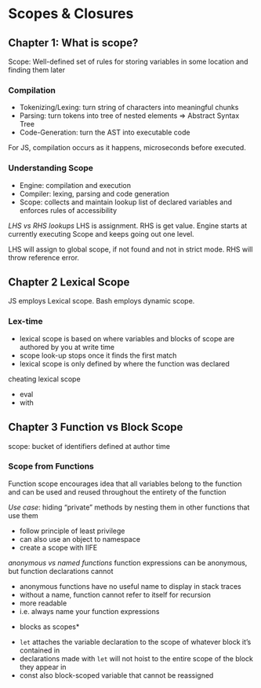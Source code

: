 # Scopes & Closures

## Chapter 1: What is scope?

Scope: Well-defined set of rules for storing variables in some location and finding them later

### Compilation

- Tokenizing/Lexing: turn string of characters into meaningful chunks
- Parsing: turn tokens into tree of nested elements => Abstract Syntax Tree
- Code-Generation: turn the AST into executable code

For JS, compilation occurs as it happens, microseconds before executed.

### Understanding Scope

- Engine: compilation and execution
- Compiler: lexing, parsing and code generation
- Scope: collects and maintain lookup list of declared variables and enforces rules of accessibility

*LHS vs RHS lookups*
LHS is assignment. RHS is get value.
Engine starts at currently executing Scope and keeps going out one level.

LHS will assign to global scope, if not found and not in strict mode.
RHS will throw reference error.

## Chapter 2 Lexical Scope
JS employs Lexical scope. Bash employs dynamic scope.

### Lex-time
- lexical scope is based on where variables and blocks of scope are authored by you at write time
- scope look-up stops once it finds the first match
- lexical scope is only defined by where the function was declared

cheating lexical scope
- eval
- with

## Chapter 3 Function vs Block Scope
scope: bucket of identifiers defined at author time

### Scope from Functions
Function scope encourages idea that all variables belong to the function and can be used and reused throughout the entirety of the function

*Use case*: hiding “private” methods by nesting them in other functions that use them
- follow principle of least privilege
- can also use an object to namespace
- create a scope with IIFE

*anonymous vs named functions*
function expressions can be anonymous, but function declarations cannot
- anonymous functions have no useful name to display in stack traces
- without a name, function cannot refer to itself for recursion
- more readable
- i.e. always name your function expressions

* blocks as scopes*
- `let` attaches the variable declaration to the scope of whatever block it’s contained in
- declarations made with `let` will not hoist to the entire scope of the block they appear in
- const also block-scoped variable that cannot be reassigned
